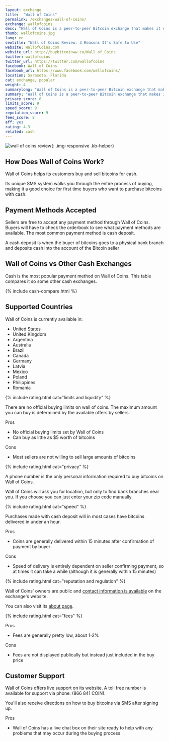 ```yaml
---
layout: exchange
title:  "Wall of Coins"
permalink: /exchanges/wall-of-coins/
exchange: wallofcoins
desc: "Wall of Coins is a peer-to-peer Bitcoin exchange that makes it easy to buy and sell bitcoins."
thumb: wallofcoins.jpg
lang: en
seotitle: "Wall of Coins Review: 3 Reasons It's Safe to Use"
website: WallofCoins.com
website_url: http://buybitcoinww.co/Wall_of_Coins
twitter: wallofcoins
twitter_url: https://twitter.com/wallofcoins
facebook: Wall of Coins
facebook_url: https://www.facebook.com/wallofcoins/
location: Sarasota, Florida
cat: exchange, popular
weight: 4
summarylong: "Wall of Coins is a peer-to-peer Bitcoin exchange that makes it easy to buy and sell bitcoins."
summary: "Wall of Coins is a peer-to-peer Bitcoin exchange that makes it easy to buy and sell bitcoins."
privacy_score: 8
limits_score: 9
speed_score: 9
reputation_score: 9
fees_score: 8
aff: yes
rating: 4.3
related: cash
---
```


![wall of coins review](/img/reviews/woc.png){: .img-responsive .kb-helper}

## How Does Wall of Coins Work? 

Wall of Coins helps its customers buy and sell bitcoins for cash. 

Its unique SMS system walks you through the entire process of buying, making it a good choice for first time buyers who want to purchase bitcoins with cash.

## Payment Methods Accepted
Sellers are free to accept any payment method through Wall of Coins. Buyers will have to check the orderbook to see what payment methods are available. The most common payment method is cash deposit. 

A cash deposit is when the buyer of bitcoins goes to a physical bank branch and deposits cash into the account of the Bitcoin seller

## Wall of Coins vs Other Cash Exchanges

Cash is the most popular payment method on Wall of Coins. This table compares it so some other cash exchanges.

<div class="post-content">

{% include cash-compare.html %}

</div>

## Supported Countries
Wall of Coins is currently available in:

* United States
* United Kingdom
* Argentina
* Australia
* Brazil
* Canada
* Germany
* Latvia 
* Mexico
* Poland
* Philippines
* Romania

{% include rating.html cat="limits and liquidity" %} 

There are no official buying limits on wall of coins. The maximum amount you can buy is determined by the available offers by sellers.

<div class="exchange-pros exchange-pros-buylist col-md-6"> 
	<div class="exchange-pros-title">Pros</div> 
	<ul class="quick-info-pros"> 
		<li>No official buying limits set by Wall of Coins</li> 
		<li>Can buy as little as $5 worth of bitcoins</li>
	</ul> 
</div>

<div class="exchange-pros exchange-pros-buylist col-md-6"> 
	<div class="exchange-pros-title">Cons</div> 
	<ul class="quick-info-cons"> 
		<li>Most sellers are not willing to sell large amounts of bitcoins</li>
	</ul> 
</div>

{% include rating.html cat="privacy" %} 

A phone number is the only personal information required to buy bitcoins on Wall of Coins. 

Wall of Coins will ask you for location, but only to find bank branches near you. If you choose you can just enter your zip code manually. 

{% include rating.html cat="speed" %} 

Purchases made with cash deposit will in most cases have bitcoins delivered in under an hour.

<div class="exchange-pros exchange-pros-buylist col-md-6"> 
	<div class="exchange-pros-title">Pros</div> 
	<ul class="quick-info-pros"> 
		<li>Coins are generally delivered within 15 minutes after confirmation of payment by buyer</li>
	</ul> 
</div>

<div class="exchange-pros exchange-pros-buylist col-md-6"> 
	<div class="exchange-pros-title">Cons</div> 
	<ul class="quick-info-cons"> 
		<li>Speed of delivery is entirely dependent on seller confirming payment, so at times it can take a while (although it is generally within 15 minutes)</li>
	</ul> 
</div>

{% include rating.html cat="reputation and regulation" %} 

Wall of Coins' owners are public and [contact information is available](http://wallofcoins.com/en/contact) on the exchange's website. 

You can also visit its [about page](https://wallofcoins.com/en/about/). 

{% include rating.html cat="fees" %} 

<div class="exchange-pros exchange-pros-buylist col-md-6"> 
	<div class="exchange-pros-title">Pros</div> 
	<ul class="quick-info-pros"> 
		<li>Fees are generally pretty low, about 1-2%</li> 
	</ul> 
</div>

<div class="exchange-pros exchange-pros-buylist col-md-6"> 
	<div class="exchange-pros-title">Cons</div> 
	<ul class="quick-info-cons"> 
		<li>Fees are not displayed publically but instead just included in the buy price</li>
	</ul> 
</div>

## Customer Support
Wall of Coins offers live support on its website. A toll free number is available for support via phone:  (866 841 COIN). 

You'll also receive directions on how to buy bitcoins via SMS after signing up. 

<div class="exchange-pros exchange-pros-buylist col-md-12"> 
	<div class="exchange-pros-title">Pros</div> 
	<ul class="quick-info-pros"> 
		<li>Wall of Coins has a live chat box on their site ready to help with any problems that may occur during the buying process</li> 
	</ul> 
</div>